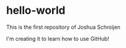 # hello-world
This is the first repository of Joshua Schroijen

I'm creating it to learn how to use GitHub!
